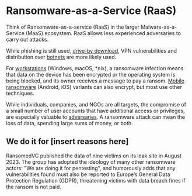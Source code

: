 # Ransomware-as-a-Service (RaaS)

Think of Ransomware-as-a-service (RaaS) in the larger Malware-as-a-Service (MaaS) ecosystem.  RaaS allows less experienced adversaries to carry out attacks.

While phishing is still used, [drive-by download](../independent/drive-by.md), VPN vulnerabilities and distribution over [botnets](botnets.md) are more likely used.

For [workstations](../workstation/ransomware.md) (Windows, macOS, *nix), a ransomware infection means that data on the device has been encrypted or the operating system is being blocked, and its owner receives a message to pay a ransom. [Mobile ransomware](../mobile/ransomware.md) (Android, iOS) variants can also encrypt, but most use other techniques.

While individuals, companies, and NGOs are all targets, the compromise of a small number of user accounts that have additional access or privileges, are especially valuable to [adversaries](adversaries.md). A ransomware attack can mean the loss of data, spending large sums of money, or both.

## We do it for \[insert reasons here\]

RansomedVC published the data of nine victims on its leak site in August 2023. The group has adopted the ideology of many other ransomware actors: "We are doing it for pentesting", and humorously adds that any vulnerabilities found must also be reported to Europe’s General Data Protection Regulation (GDPR), threatening victims with data breach fines if the ransom is not paid.


